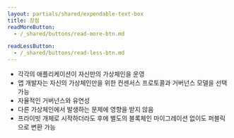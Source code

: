```yaml
---
layout: partials/shared/expendable-text-box
title: 장점
readMoreButton:
  - /_shared/buttons/read-more-btn.md

readLessButton:
  - /_shared/buttons/read-less-btn.md
---
```


- 각각의 애플리케이션이 자신만의 가상체인을 운영
- 앱 개발자는 자신의 가상체인만을 위한 컨센서스 프로토콜과 거버넌스 모델을 선택 가능
- 자율적인 거버넌스와 유연성
- 다른 가상체인에서 발생하는 문제에 영향을 받지 않음
- 프라이빗 개체로 시작하더라도 후에 별도의 블록체인 마이그레이션 없이도 퍼블릭으로 변환 가능
